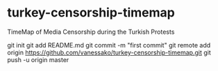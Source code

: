 turkey-censorship-timemap
=========================

TimeMap of Media Censorship during the Turkish Protests

git init
git add README.md
git commit -m "first commit"
git remote add origin https://github.com/vanessako/turkey-censorship-timemap.git
git push -u origin master
